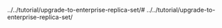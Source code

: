 ../../tutorial/upgrade-to-enterprise-replica-set/# ../../tutorial/upgrade-to-enterprise-replica-set/